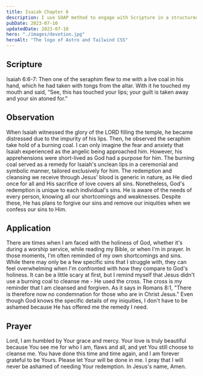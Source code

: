 ```yaml
---
title: Isaiah Chapter 6
description: I use SOAP method to engage with Scripture in a structured and meaningful way, allowing it to guide my actions, and strengthen relationship with God.
pubDate: 2023-07-10
updatedDate: 2023-07-10
hero: "./images/devotion.jpg"
heroAlt: "The logo of Astro and Tailwind CSS"
---
```


## Scripture

  

Isaiah 6:6-7: Then one of the seraphim flew to me with a live coal in his hand, which he had taken with tongs from the altar. With it he touched my mouth and said, “See, this has touched your lips; your guilt is taken away and your sin atoned for.”

## Observation

When Isaiah witnessed the glory of the LORD filling the temple, he became distressed due to the impurity of his lips. Then, he observed the seraphim take hold of a burning coal. I can only imagine the fear and anxiety that Isaiah experienced as the angelic being approached him. However, his apprehensions were short-lived as God had a purpose for him. The burning coal served as a remedy for Isaiah's unclean lips in a ceremonial and symbolic manner, tailored exclusively for him. The redemption and cleansing we receive through Jesus' blood is generic in nature, as He died once for all and His sacrifice of love covers all sins. Nonetheless, God's redemption is unique to each individual's sins. He is aware of the needs of every person, knowing all our shortcomings and weaknesses. Despite these, He has plans to forgive our sins and remove our iniquities when we confess our sins to Him.
  


## Application

There are times when I am faced with the holiness of God, whether it's during a worship service, while reading my Bible, or when I'm in prayer. In those moments, I'm often reminded of my own shortcomings and sins. While there may only be a few specific sins that I struggle with, they can feel overwhelming when I'm confronted with how they compare to God's holiness. It can be a little scary at first, but I remind myself that Jesus didn't use a burning coal to cleanse me - He used the cross. The cross is my reminder that I am cleansed and forgiven. As it says in Romans 8:1, "There is therefore now no condemnation for those who are in Christ Jesus." Even though God knows the specific details of my iniquities, I don't have to be ashamed because He has offered me the remedy I need.


  

## Prayer

Lord, I am humbled by Your grace and mercy. Your love is truly beautiful because You see me for who I am, flaws and all, and yet You still choose to cleanse me. You have done this time and time again, and I am forever grateful to be Yours. Please let Your will be done in me. I pray that I will never be ashamed of needing Your redemption. In Jesus's name, Amen.